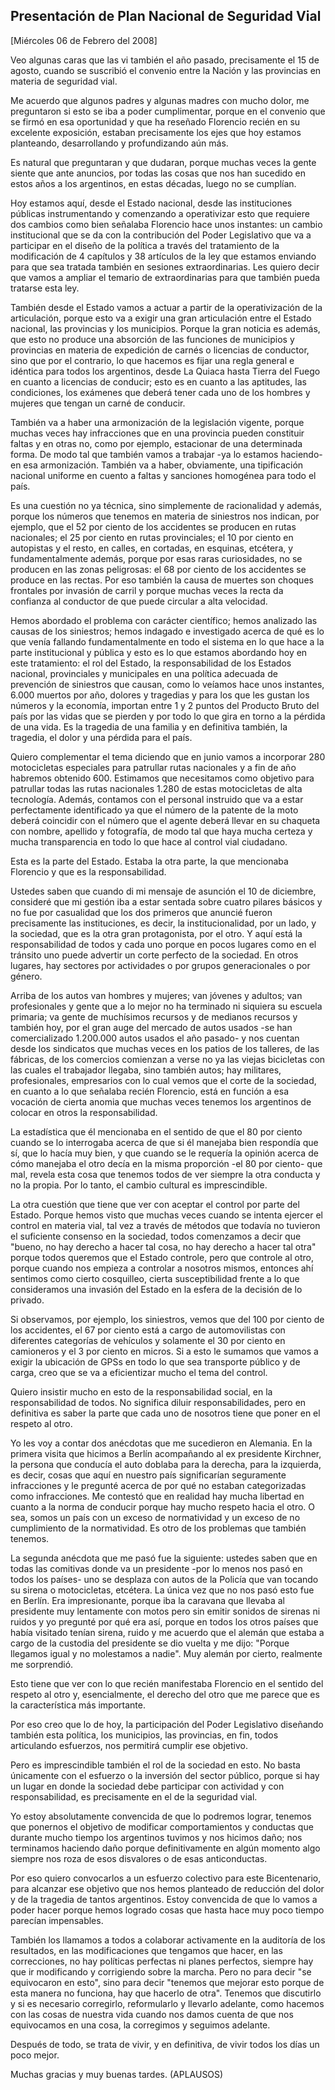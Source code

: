 Presentación de Plan Nacional de Seguridad Vial
-----------------------------------------------

[Miércoles 06 de Febrero del 2008]

Veo algunas caras que las vi también el año pasado, precisamente el 15
de agosto, cuando se suscribió el convenio entre la Nación y las
provincias en materia de seguridad vial.

Me acuerdo que algunos padres y algunas madres con mucho dolor, me
preguntaron si esto se iba a poder cumplimentar, porque en el convenio
que se firmó en esa oportunidad y que ha reseñado Florencio recién en su
excelente exposición, estaban precisamente los ejes que hoy estamos
planteando, desarrollando y profundizando aún más.

Es natural que preguntaran y que dudaran, porque muchas veces la gente
siente que ante anuncios, por todas las cosas que nos han sucedido en
estos años a los argentinos, en estas décadas, luego no se cumplían.

Hoy estamos aquí, desde el Estado nacional, desde las instituciones
públicas instrumentando y comenzando a operativizar esto que requiere
dos cambios como bien señalaba Florencio hace unos instantes: un cambio
institucional que se da con la contribución del Poder Legislativo que va
a participar en el diseño de la política a través del tratamiento de la
modificación de 4 capítulos y 38 artículos de la ley que estamos
enviando para que sea tratada también en sesiones extraordinarias. Les
quiero decir que vamos a ampliar el temario de extraordinarias para que
también pueda tratarse esta ley.

También desde el Estado vamos a actuar a partir de la operativización de
la articulación, porque esto va a exigir una gran articulación entre el
Estado nacional, las provincias y los municipios. Porque la gran noticia
es además, que esto no produce una absorción de las funciones de
municipios y provincias en materia de expedición de carnés o licencias
de conductor, sino que por el contrario, lo que hacemos es fijar una
regla general e idéntica para todos los argentinos, desde La Quiaca
hasta Tierra del Fuego en cuanto a licencias de conducir; esto es en
cuanto a las aptitudes, las condiciones, los exámenes que deberá tener
cada uno de los hombres y mujeres que tengan un carné de conducir.

También va a haber una armonización de la legislación vigente, porque
muchas veces hay infracciones que en una provincia pueden constituir
faltas y en otras no, como por ejemplo, estacionar de una determinada
forma. De modo tal que también vamos a trabajar -ya lo estamos haciendo-
en esa armonización. También va a haber, obviamente, una tipificación
nacional uniforme en cuento a faltas y sanciones homogénea para todo el
país.

Es una cuestión no ya técnica, sino simplemente de racionalidad y
además, porque los números que tenemos en materia de siniestros nos
indican, por ejemplo, que el 52 por ciento de los accidentes se producen
en rutas nacionales; el 25 por ciento en rutas provinciales; el 10 por
ciento en autopistas y el resto, en calles, en cortadas, en esquinas,
etcétera, y fundamentalmente además, porque por esas raras curiosidades,
no se producen en las zonas peligrosas: el 68 por ciento de los
accidentes se produce en las rectas. Por eso también la causa de muertes
son choques frontales por invasión de carril y porque muchas veces la
recta da confianza al conductor de que puede circular a alta velocidad.

Hemos abordado el problema con carácter científico; hemos analizado las
causas de los siniestros; hemos indagado e investigado acerca de qué es
lo que venía fallando fundamentalmente en todo el sistema en lo que hace
a la parte institucional y pública y esto es lo que estamos abordando
hoy en este tratamiento: el rol del Estado, la responsabilidad de los
Estados nacional, provinciales y municipales en una política adecuada de
prevención de siniestros que causan, como lo veíamos hace unos
instantes, 6.000 muertos por año, dolores y tragedias y para los que les
gustan los números y la economía, importan entre 1 y 2 puntos del
Producto Bruto del país por las vidas que se pierden y por todo lo que
gira en torno a la pérdida de una vida. Es la tragedia de una familia y
en definitiva también, la tragedia, el dolor y una pérdida para el país.

Quiero complementar el tema diciendo que en junio vamos a incorporar 280
motocicletas especiales para patrullar rutas nacionales y a fin de año
habremos obtenido 600. Estimamos que necesitamos como objetivo para
patrullar todas las rutas nacionales 1.280 de estas motocicletas de alta
tecnología. Además, contamos con el personal instruido que va a estar
perfectamente identificado ya que el número de la patente de la moto
deberá coincidir con el número que el agente deberá llevar en su
chaqueta con nombre, apellido y fotografía, de modo tal que haya mucha
certeza y mucha transparencia en todo lo que hace al control vial
ciudadano.

Esta es la parte del Estado. Estaba la otra parte, la que mencionaba
Florencio y que es la responsabilidad.

Ustedes saben que cuando di mi mensaje de asunción el 10 de diciembre,
consideré que mi gestión iba a estar sentada sobre cuatro pilares
básicos y no fue por casualidad que los dos primeros que anuncié fueron
precisamente las instituciones, es decir, la institucionalidad, por un
lado, y la sociedad, que es la otra gran protagonista, por el otro. Y
aquí está la responsabilidad de todos y cada uno porque en pocos lugares
como en el tránsito uno puede advertir un corte perfecto de la sociedad.
En otros lugares, hay sectores por actividades o por grupos
generacionales o por género.

Arriba de los autos van hombres y mujeres; van jóvenes y adultos; van
profesionales y gente que a lo mejor no ha terminado ni siquiera su
escuela primaria; va gente de muchísimos recursos y de medianos recursos
y también hoy, por el gran auge del mercado de autos usados -se han
comercializado 1.200.000 autos usados el año pasado- y nos cuentan desde
los sindicatos que muchas veces en los patios de los talleres, de las
fábricas, de los comercios comienzan a verse no ya las viejas bicicletas
con las cuales el trabajador llegaba, sino también autos; hay militares,
profesionales, empresarios con lo cual vemos que el corte de la
sociedad, en cuanto a lo que señalaba recién Florencio, está en función
a esa vocación de cierta anomia que muchas veces tenemos los argentinos
de colocar en otros la responsabilidad.

La estadística que él mencionaba en el sentido de que el 80 por ciento
cuando se lo interrogaba acerca de que si él manejaba bien respondía que
sí, que lo hacía muy bien, y que cuando se le requería la opinión acerca
de cómo manejaba el otro decía en la misma proporción -el 80 por ciento-
que mal, revela esta cosa que tenemos todos de ver siempre la otra
conducta y no la propia. Por lo tanto, el cambio cultural es
imprescindible.

La otra cuestión que tiene que ver con aceptar el control por parte del
Estado. Porque hemos visto que muchas veces cuando se intenta ejercer el
control en materia vial, tal vez a través de métodos que todavía no
tuvieron el suficiente consenso en la sociedad, todos comenzamos a decir
que "bueno, no hay derecho a hacer tal cosa, no hay derecho a hacer tal
otra" porque todos queremos que el Estado controle, pero que controle al
otro, porque cuando nos empieza a controlar a nosotros mismos, entonces
ahí sentimos como cierto cosquilleo, cierta susceptibilidad frente a lo
que consideramos una invasión del Estado en la esfera de la decisión de
lo privado.

Si observamos, por ejemplo, los siniestros, vemos que del 100 por ciento
de los accidentes, el 67 por ciento está a cargo de automovilistas con
diferentes categorías de vehículos y solamente el 30 por ciento en
camioneros y el 3 por ciento en micros. Si a esto le sumamos que vamos a
exigir la ubicación de GPSs en todo lo que sea transporte público y de
carga, creo que se va a eficientizar mucho el tema del control.

Quiero insistir mucho en esto de la responsabilidad social, en la
responsabilidad de todos. No significa diluir responsabilidades, pero en
definitiva es saber la parte que cada uno de nosotros tiene que poner en
el respeto al otro.

Yo les voy a contar dos anécdotas que me sucedieron en Alemania. En la
primera visita que hicimos a Berlín acompañando al ex presidente
Kirchner, la persona que conducía el auto doblaba para la derecha, para
la izquierda, es decir, cosas que aquí en nuestro país significarían
seguramente infracciones y le pregunté acerca de por qué no estaban
categorizadas como infracciones. Me contestó que en realidad hay mucha
libertad en cuanto a la norma de conducir porque hay mucho respeto hacia
el otro. O sea, somos un país con un exceso de normatividad y un exceso
de no cumplimiento de la normatividad. Es otro de los problemas que
también tenemos.

La segunda anécdota que me pasó fue la siguiente: ustedes saben que en
todas las comitivas donde va un presidente -por lo menos nos pasó en
todos los países- uno se desplaza con autos de la Policía que van
tocando su sirena o motocicletas, etcétera. La única vez que no nos pasó
esto fue en Berlín. Era impresionante, porque iba la caravana que
llevaba al presidente muy lentamente con motos pero sin emitir sonidos
de sirenas ni ruidos y yo pregunté por qué era así, porque en todos los
otros países que había visitado tenían sirena, ruido y me acuerdo que el
alemán que estaba a cargo de la custodia del presidente se dio vuelta y
me dijo: "Porque llegamos igual y no molestamos a nadie". Muy alemán por
cierto, realmente me sorprendió.

Esto tiene que ver con lo que recién manifestaba Florencio en el sentido
del respeto al otro y, esencialmente, el derecho del otro que me parece
que es la característica más importante.

Por eso creo que lo de hoy, la participación del Poder Legislativo
diseñando también esta política, los municipios, las provincias, en fin,
todos articulando esfuerzos, nos permitirá cumplir ese objetivo.

Pero es imprescindible también el rol de la sociedad en esto. No basta
únicamente con el esfuerzo o la inversión del sector público, porque si
hay un lugar en donde la sociedad debe participar con actividad y con
responsabilidad, es precisamente en el de la seguridad vial.

Yo estoy absolutamente convencida de que lo podremos lograr, tenemos que
ponernos el objetivo de modificar comportamientos y conductas que
durante mucho tiempo los argentinos tuvimos y nos hicimos daño; nos
terminamos haciendo daño porque definitivamente en algún momento algo
siempre nos roza de esos disvalores o de esas anticonductas.

Por eso quiero convocarlos a un esfuerzo colectivo para este
Bicentenario, para alcanzar ese objetivo que nos hemos planteado de
reducción del dolor y de la tragedia de tantos argentinos. Estoy
convencida de que lo vamos a poder hacer porque hemos logrado cosas que
hasta hace muy poco tiempo parecían impensables.

También los llamamos a todos a colaborar activamente en la auditoría de
los resultados, en las modificaciones que tengamos que hacer, en las
correcciones, no hay políticas perfectas ni planes perfectos, siempre
hay que ir modificando y corrigiendo sobre la marcha. Pero no para decir
"se equivocaron en esto", sino para decir "tenemos que mejorar esto
porque de esta manera no funciona, hay que hacerlo de otra". Tenemos que
discutirlo y si es necesario corregirlo, reformularlo y llevarlo
adelante, como hacemos con las cosas de nuestra vida cuando nos damos
cuenta de que nos equivocamos en una cosa, la corregimos y seguimos
adelante.

Después de todo, se trata de vivir, y en definitiva, de vivir todos los
días un poco mejor.

Muchas gracias y muy buenas tardes. (APLAUSOS)
